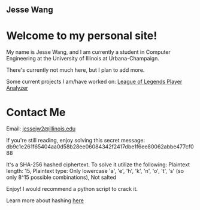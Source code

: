 ## Jesse Wang

# Welcome to my personal site!

My name is Jesse Wang, and I am currently a student in Computer Engineering at the University of Illinois at Urbana-Champaign.

There's currently not much here, but I plan to add more.

Some current projects I am/have worked on:
[League of Legends Player Analyzer](https://www.youtube.com/watch?v=MDglMvOHuYM/)

# Contact Me

Email: jessejw2@illinois.edu

If you're still reading, enjoy solving this secret message: db9c1e261f65404aa0d58b28ee06084342f2417dbe1f6ee80062abbe477cf088

It's a SHA-256 hashed ciphertext. To solve it utilize the following: Plaintext length: 15, Plaintext type: Only lowercase 'a', 'e', 'h', 'k', 'n', 'o', 't', 's' (so only 8^15 possible combinations), Not salted

Enjoy! I would recommend a python script to crack it. 

Learn more about hashing [here](https://www.youtube.com/watch?v=b4b8ktEV4Bg/)
